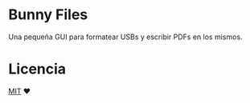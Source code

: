 # Bunny Files

Una pequeña GUI para formatear USBs y escribir PDFs en los mismos.

# Licencia

[MIT](./LICENSE) ♥
